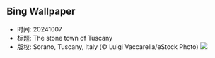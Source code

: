 ## Bing Wallpaper
- 时间: 20241007
- 标题: The stone town of Tuscany
- 版权: Sorano, Tuscany, Italy (© Luigi Vaccarella/eStock Photo)
![](https://cn.bing.com/th?id=OHR.SoranoItaly_EN-US2208208147_UHD.jpg&rf=LaDigue_UHD.jpg&pid=hp&w=3840&h=2160&rs=1&c=4)
